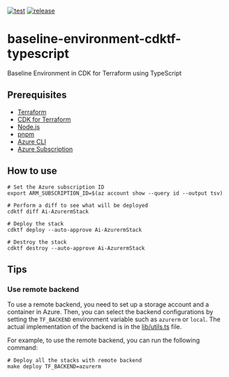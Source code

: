 [![test](https://github.com/ks6088ts-labs/baseline-environment-cdktf-typescript/actions/workflows/test.yaml/badge.svg?branch=main)](https://github.com/ks6088ts-labs/baseline-environment-cdktf-typescript/actions/workflows/test.yaml?query=branch%3Amain)
[![release](https://github.com/ks6088ts-labs/baseline-environment-cdktf-typescript/actions/workflows/release.yaml/badge.svg)](https://github.com/ks6088ts-labs/baseline-environment-cdktf-typescript/actions/workflows/release.yaml)

# baseline-environment-cdktf-typescript

Baseline Environment in CDK for Terraform using TypeScript

## Prerequisites

- [Terraform](https://developer.hashicorp.com/terraform/install)
- [CDK for Terraform](https://developer.hashicorp.com/terraform/cdktf)
- [Node.js](https://nodejs.org/en/download/)
- [pnpm](https://pnpm.io/installation)
- [Azure CLI](https://learn.microsoft.com/en-us/cli/azure/install-azure-cli)
- [Azure Subscription](https://azure.microsoft.com/en-us)

## How to use

```shell
# Set the Azure subscription ID
export ARM_SUBSCRIPTION_ID=$(az account show --query id --output tsv)

# Perform a diff to see what will be deployed
cdktf diff Ai-AzurermStack

# Deploy the stack
cdktf deploy --auto-approve Ai-AzurermStack

# Destroy the stack
cdktf destroy --auto-approve Ai-AzurermStack
```

## Tips

### Use remote backend

To use a remote backend, you need to set up a storage account and a container in Azure.
Then, you can select the backend configurations by setting the `TF_BACKEND` environment variable such as `azurerm` or `local`. The actual implementation of the backend is in the [lib/utils.ts](./lib/utils.ts) file.

For example, to use the remote backend, you can run the following command:

```shell
# Deploy all the stacks with remote backend
make deploy TF_BACKEND=azurerm
```
